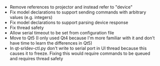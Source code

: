 * Remove references to projector and instead refer to "device"
* Fix model declarations to support sending commands with arbitrary values (e.g. integers)
* Fix model declarations to support parsing device response
* Fix thread safety
* Allow serial timeout to be set from configuration file
* Move to Qt5 (I only used Qt4 because I'm more familiar with it and don't have time to learn the differences in Qt5)
* In qt-srldev-ctl.py don't write to serial port in UI thread because this causes it to freeze. Fixing this
  would require commands to be queued and requires thread safety

